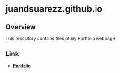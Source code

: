# juandsuarezz.github.io

## Overview
This repository contains files of my Portfolio webpage

## Link 
* **[Portfolio](https://juandsuarezz.github.io)**
